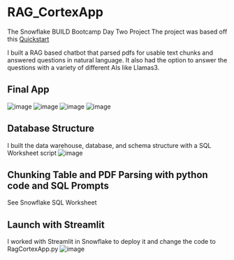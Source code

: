 # RAG_CortexApp
The Snowflake BUILD Bootcamp Day Two Project
The project was based off this [Quickstart](https://quickstarts.snowflake.com/guide/ask_questions_to_your_own_documents_with_snowflake_cortex_search/index.html?index=../..index#0)

I built a RAG based chatbot that parsed pdfs for usable text chunks and answered questions in natural language. It also had the option to answer the questions with a variety of different AIs like Llamas3.

## Final App
![image](https://github.com/user-attachments/assets/b7d2609f-304f-48bb-8112-31fee1adf245)
![image](https://github.com/user-attachments/assets/7891ccb6-f32e-4d5b-a50c-faa8ca5613d8)
![image](https://github.com/user-attachments/assets/046536e7-dcd6-4f2a-82c1-63763ccc9086)
![image](https://github.com/user-attachments/assets/eadd042b-c29a-4f8d-b971-a1c1da06d89c)

## Database Structure
I built the data warehouse, database, and schema structure with a SQL Worksheet script
![image](https://github.com/user-attachments/assets/2054e2f7-023b-4d7c-9ccb-8703bc12d34f)

## Chunking Table and PDF Parsing with python code and SQL Prompts
See Snowflake SQL Worksheet

## Launch with Streamlit
I worked with Streamlit in Snowflake to deploy it and change the code to RagCortexApp.py
![image](https://github.com/user-attachments/assets/3f9b3d2c-f480-4897-b5a8-1b41d979d9f5)



